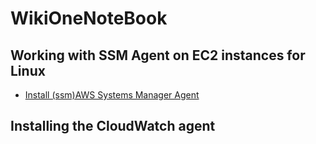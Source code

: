 # WikiOneNoteBook

## Working with SSM Agent on EC2 instances for Linux
- [Install (ssm)AWS Systems Manager Agent](https://docs.aws.amazon.com/systems-manager/latest/userguide/sysman-install-ssm-agent.html)
## Installing the CloudWatch agent


